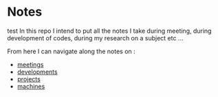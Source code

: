 # Notes
test
In this repo I intend to put all the notes I take during meeting, during development of codes, during my research on a subject etc ...

From here I can navigate along the notes on :
  - [meetings](meetings.md)
  - [developments](devs.md)
  - [projects](projects.md)
  - [machines](machines.md)
